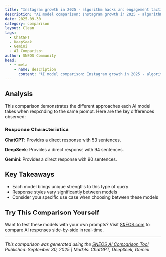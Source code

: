 ```yaml
---
title: "Instagram growth in 2025 - algorithm hacks and engagement tactics"
description: "AI model comparison: Instagram growth in 2025 - algorithm hacks and engagement tactics..."
date: 2025-09-30
category: comparison
layout: Clean
tags:
  - ChatGPT
  - DeepSeek
  - Gemini
  - AI Comparison
author: SNEOS Community
head:
  - - meta
    - name: description
      content: "AI model comparison: Instagram growth in 2025 - algorithm hacks and engagement tactics..."
---
```


<ChatComparison
  title="Instagram growth in 2025 - algorithm hacks and engagement tactics"
  prompt="Instagram growth in 2025 - algorithm hacks and engagement tactics"
  :responses='{
    "ChatGPT": "Certainly! Here are some insights and strategies for Instagram growth in 2025, focusing on algorithm hacks and engagement tactics:\n\n### Instagram Growth in 2025: Algorithm Hacks \u0026 Engagement Tactics\n\n#### Understanding the 2025 Instagram Algorithm\nInstagram\u2019s algorithm is constantly evolving but typically focuses on showing users content that:\n- Matches their interests based on past interactions\n- Is timely and relevant\n- Has high engagement (likes, comments, shares, saves)\n- Comes from accounts they interact with frequently\n\nIn 2025, AI and machine learning advancements make the algorithm smarter in predicting user preferences, including video content, interactive features, and personalized discovery.\n\n---\n\n### Algorithm Hacks\n\n1. **Prioritize Reels and Video Content**\n   - Instagram heavily promotes Reels, offering greater reach and visibility.\n   - Short, engaging, and trend-aligned videos perform best.\n   - Use trending audio and hashtags to boost discovery.\n\n2. **Optimize for Saves and Shares**\n   - Content that gets saved or shared signals high value to the algorithm.\n   - Create informative posts, infographics, or motivational quotes that followers want to keep or share.\n   - Use calls-to-action (CTAs) like \u201CSave this for later!\u201D or \u201CTag a friend who needs to see this!\u201D\n\n3. **Leverage Interactive Features in Stories**\n   - Polls, quizzes, sliders, and question stickers increase story engagement.\n   - Increased story engagement signals relevance, boosting your profile\u2019s overall ranking.\n   - Use Stories regularly to maintain visibility.\n\n4. **Engage Quickly and Authentically**\n   - Respond to comments and DMs promptly.\n   - The algorithm favors accounts that foster real interaction.\n   - Early engagement on new posts (within the first hour) is critical.\n\n5. **Consistent Posting with Strategic Timing**\n   - Use Instagram Insights to post when your audience is most active.\n   - Consistency helps habit building and audience expectation.\n\n6. **Caption for Conversations**\n   - Write captions that encourage comments (questions, opinions).\n   - More comments increase post ranking.\n\n7. **Use Niche-Specific Hashtags**\n   - Mix popular and niche hashtags to balance reach and targeted visibility.\n   - Avoid banned or spammy hashtags that reduce reach.\n\n---\n\n### Engagement Tactics\n\n1. **Host Giveaways and Challenges**\n   - Invites participation and sharing.\n   - Encourages tagging friends, increasing organic reach.\n\n2. **Collaborate with Micro-Influencers**\n   - Partnering with smaller, engaged audiences can boost credibility and reach.\n   - Cross-promotion benefits both parties.\n\n3. **User-Generated Content (UGC)**\n   - Encourage followers to create content related to your brand.\n   - Share UGC to build community and trust.\n\n4. **Go Live Regularly**\n   - Live videos get higher prioritization.\n   - Use Lives for Q\u0026A, behind-the-scenes, or product launches.\n\n5. **Create Save-Worthy Content**\n   - Tutorials, how-tos, checklists, and valuable tips invite saves.\n   - Saves are a powerful ranking signal.\n\n6. **Use Instagram Shopping / Creator Tools**\n   - If applicable, enable product tagging or affiliate tools.\n   - Streamline conversion and tap into Instagram\u2019s shopping ecosystem.\n\n---\n\n### Bonus: AI \u0026 AR Trends in 2025\n\n- Utilize AI-generated content or captions for efficiency.\n- Experiment with new AR filters and interactive effects to captivate audiences.\n- Personalized content leveraging AI tools for audience segmentation.\n\n---\n\n### Summary\n\nTo grow on Instagram in 2025, focus on creating engaging, video-oriented content and meaningfully interact with your community. Prioritize saves, shares, and early engagement to align with the algorithm\u2019s preferences. Use Stories and interactive features to keep your audience involved, and leverage trends such as AI and AR tools to stay ahead.\n\nIf you want, I can help you plan content or a posting schedule tailored to your niche!",
    "DeepSeek": "Of course. Here is a comprehensive guide to Instagram growth in 2025, focusing on the evolving algorithm and modern engagement tactics.\n\nForget the \u0022hacks\u0022 of 2019. The 2025 algorithm is a sophisticated, multi-faceted system that rewards **genuine community building and value creation.** The key is to work *with* the algorithm, not try to trick it.\n\n### The 2025 Instagram Algorithm: What You MUST Understand\n\nThe algorithm isn\u0027t one single entity; it\u0027s a set of algorithms, processes, and classifiers that personalize the experience for each user. In 2025, it prioritizes three core principles:\n\n1.  **Relationship over Reach:** It heavily favors showing your content to people who have a proven relationship with you (DMs, comments, shares, profile visits).\n2.  **Interest \u0026 Intent:** It\u0027s scarily good at understanding user *intent*, not just keywords. It serves content based on what a user is actively seeking to learn, feel, or do.\n3.  **Engagement Velocity \u0026 Value:** It measures how *quickly* a post gets engagement after being published. A post that gets likes and comments in the first 15 minutes is seen as more valuable than one that gets the same engagement over 24 hours.\n\n---\n\n### The \u0022Algorithm Hacks\u0022 for 2025 (Working *With* The System)\n\nThese are the strategic plays that align with the algorithm\u0027s goals.\n\n#### 1. The \u0022Search \u0026 Save\u0022 Optimization Hack\nInstagram Search is the new Google for many users. Optimizing for it is non-negotiable.\n\n*   **Keyword-Rich Captions:** Use full, descriptive sentences. Instead of \u0022New recipe! \uD83D\uDE0D\u0022, write \u0022Easy 15-minute vegan pasta recipe with sun-dried tomatoes and basil for a quick weeknight dinner.\u0022 The algorithm scans your caption text for context.\n*   **Alt-Text for Every Image/Video:** Never leave this blank. Write a concise, keyword-rich description of your visual content. This is a direct signal to the algorithm about your post\u0027s subject.\n*   **Encourage Saves Explicitly:** A \u0022Save\u0022 is a super-engagement signal. Use CTAs like \u0022Save this for your next trip to Paris!\u0022 or \u0022Bookmark this workout for later.\u0022 Saves tell Instagram your content has long-term value.\n\n#### 2. The \u0022Engagement Velocity\u0022 Hack\nWin the crucial first 30 minutes after you post.\n\n*   **Seed Your Comments:** Immediately after posting, use a second device (or ask a friend/team member) to post 3-5 thoughtful, keyword-rich questions in the comments. This gives your real audience something substantial to respond to, sparking conversation.\n*   **Engage Back Instantly:** For the first 30-60 minutes, be present. Reply to every comment with a question to keep the thread going. This creates a \u0022hot\u0022 comment section that the algorithm loves.\n*   **Use Interactive Stickers *Strategically*:** Polls, quizzes, and sliders in Stories are low-friction ways to generate quick engagement. Use them to tease your new feed post and drive traffic to it.\n\n#### 3. The \u0022Multi-Format\u0022 Domination Hack\nThe algorithm now tracks your performance *across all formats*. A user who watches your Reel, then visits your profile and reads your carousel post is sending a powerful \u0022this account is valuable\u0022 signal.\n\n*   **Repurpose One Idea Across 3 Formats:**\n    *   **Reel:** The hook. A quick, entertaining, or educational video.\n    *   **Carousel:** The deep dive. Expand on the Reel topic with a detailed slideshow.\n    *   **Story:** The conversation. Use a poll (\u0022Was this helpful?\u0022) or a \u0022Q\u0026A\u0022 sticker to discuss the topic further.\n*   **Cross-Promote:** In your Reel, say \u0022Swipe up for the full guide on my feed.\u0022 In your carousel, say \u0022Watch the video version of this in my Reels!\u0022\n\n---\n\n### Modern Engagement Tactics for 2025\n\nEngagement is no longer just about replying to comments. It\u0027s a proactive strategy.\n\n#### 1. Build a \u0022Core Community Group\u0022\nStop trying to talk to everyone. Focus on building a deep connection with 50-100 people.\n\n*   **Create a \u0022Close Friends\u0022 List:** Use this for raw, unfiltered, and valuable content. Share behind-the-scenes, ask for urgent feedback, or offer exclusive deals. This makes your inner circle feel special and deeply connected.\n*   **Use Broadcast Channels:** For a slightly larger (but still dedicated) group, use broadcast channels for announcements, exclusive polls, and sneak peeks. This is a powerful one-to-many DM tool.\n\n#### 2. Master the \u0022Value-First\u0022 DM\nStop sending \u0022Thanks for the follow!\u0022 DMs. Start sending valuable ones.\n\n*   **After a Meaningful Comment:** Reply to their comment, then slide into their DMs and say, \u0022That was a really insightful point you made on my post about X. I\u0027d love to hear more about your experience with that.\u0022\n*   **Strategic Outreach:** When you want to connect with a peer or potential collaborator, don\u0027t just say \u0022Hi.\u0022 Lead with value: \u0022Hey [Name], I just saw your Reel on [Topic] and loved your take. It reminded me of [related insight]. Keep up the great work!\u0022\n\n#### 3. Co-Create with Your Audience\nTurn your audience from spectators into collaborators.\n\n*   **\u0022You Choose the Content\u0022:** Run polls letting your audience vote on your next Reel topic, product color, or blog post.\n*   **Feature User-Generated Content (UGC) Religiously:** Create a hashtag for your community and regularly share their posts (with credit). This builds immense loyalty and provides you with authentic social proof.\n*   **Host \u0022Ask Me Anything\u0022 (AMA) Sessions in Live:** Go Live with a colleague or expert in your field. The two-person format is more dynamic and attracts a wider audience.\n\n#### 4. Leverage AI as Your Creative Assistant (Not Your Crutch)\nIn 2025, AI is table stakes. The human touch is what will make you stand out.\n\n*   **Use AI for Ideation:** Prompt ChatGPT: \u0022Give me 10 Reel ideas for a [your niche] account targeting [your audience] that focus on solving [specific problem].\u0022\n*   **Use AI for Caption Drafting:** Feed it your key points and have it structure a compelling first draft. **Then, you rewrite it in your unique voice.**\n*   **Use AI for Trend Analysis:** Tools can quickly surface emerging audio and format trends in your niche.\n\n### What\u0027s Dead in 2025?\n\n*   **The \u0022Follow/Unfollow\u0022 Game:** The algorithm identifies and penalizes this inauthentic behavior.\n*   **Generic Pods \u0026 Engagement Groups:** Mass-commenting groups are easily detected. The comments are low-quality and hurt your performance.\n*   **Irrelevant Hashtag Spam:** Using 30 unrelated hashtags does more harm than good. Use 3-5 highly relevant ones.\n*   **Purely Aesthetic, Zero-Context Feeds:** A pretty grid is nice, but if your captions are empty, you\u0027re missing the entire point of the 2025 algorithm.\n\n### The Bottom Line for 2025\n\n**Shift your mindset from \u0022growth hacker\u0022 to \u0022community builder.\u0022**\n\nThe \u0022algorithm hacks\u0022 are simply behaviors that signal to Instagram that you are a valuable, community-focused creator. By providing consistent value, fostering genuine conversations, and leveraging the full suite of interactive tools, you will not only grow your account\u2014you\u0027ll build a loyal, engaged audience that translates into real business results.",
    "Gemini": "Predicting the exact algorithm and best growth tactics for Instagram in 2025 is, of course, impossible. Algorithms change frequently, and what works today might be obsolete tomorrow. However, we can extrapolate from current trends and expert predictions to anticipate the landscape and prepare accordingly. Here\u0027s a breakdown of potential focuses and tactics:\n\n**I.  Key Themes \u0026 Algorithm Predictions for 2025:**\n\n*   **Increased Emphasis on Relevance and Personalization:** The algorithm will likely become even better at serving users content they genuinely want to see. This means:\n    *   **Niche Down:**  Broad content won\u0027t cut it.  Define your target audience precisely and create content specifically for them.\n    *   **Data-Driven Understanding:**  Leverage Instagram Insights and third-party analytics to deeply understand audience behavior (likes, saves, shares, comments, demographics, interests).\n    *   **Quality over Quantity:** Spammy tactics like buying followers or using irrelevant hashtags will be heavily penalized.  Focus on creating high-quality, engaging content that resonates with your core audience.\n\n*   **Prioritization of Genuine Engagement and Relationships:** Instagram will continue to value authentic interactions and de-emphasize superficial metrics. This means:\n    *   **Meaningful Conversations:**  Respond to comments thoughtfully, ask questions, and foster a community.  Avoid generic \u0022great post!\u0022 responses.\n    *   **Direct Messaging (DMs) is Key:**  Use DMs to build relationships, answer questions, and provide personalized support.  Consider using DM automation tools (carefully and ethically) to manage volume.\n    *   **Community Building:**  Create groups, host virtual events, and find ways to connect your followers with each other.\n\n*   **Video Dominance will Continue (with Evolving Formats):** Video content (Reels, Stories, Live) will likely remain dominant, but formats will likely evolve.\n    *   **Short-Form Video is King:** Reels will likely remain a primary focus.\n    *   **Interactive Video:** Expect features like polls, quizzes, and AR filters within videos to become even more important for engagement.\n    *   **AI-Powered Video Editing:**  AI tools will make video creation and editing more accessible, enabling more users to create professional-looking content.\n    *   **Long-Form Video\u0027s Place:**  IGTV (or its successor) will continue to be important for deeper dives and educational content.\n\n*   **AI and Machine Learning will Play a Larger Role:**  Instagram will likely leverage AI further to:\n    *   **Content Moderation:** Expect stricter moderation of spam, fake accounts, and harmful content.\n    *   **Personalized Content Recommendations:** AI will become even better at suggesting content users want to see.\n    *   **Creator Tools:** AI-powered tools will help creators with content creation, editing, and optimization.\n\n*   **Monetization Options for Creators will Expand:** Instagram will likely offer more ways for creators to earn money directly on the platform.\n    *   **Subscriptions:** Expect more expanded options for creators to offer exclusive content to paying subscribers.\n    *   **Affiliate Marketing:** Improved tools and programs will make it easier for creators to earn commissions on product sales.\n    *   **NFT Integration:**  While speculative, Instagram might explore further integration of NFTs.\n\n**II.  Algorithm Hacks \u0026 Engagement Tactics for 2025 (Based on Projections):**\n\n*   **Content Strategy:**\n\n    *   **Hyper-Targeted Content:**  Develop detailed audience personas and create content specifically for each persona.\n    *   **Content Pillars:**  Identify 3-5 key content pillars that align with your brand and audience interests.\n    *   **Diversify Content Formats:**  Experiment with Reels, Stories, Lives, Guides, and long-form video to see what resonates best.\n    *   **Trendjacking (Strategically):**  Participate in relevant trends (Reels challenges, etc.) but put your own unique spin on them.\n    *   **Data-Driven Optimization:**  Use analytics to track performance, identify successful content formats, and refine your strategy.\n    *   **Accessibility:** Ensure your content is accessible to everyone (captions, alt text for images, etc.).\n\n*   **Engagement Tactics:**\n\n    *   **Authentic Engagement is Paramount:**  Focus on building genuine relationships, not just accumulating likes.\n    *   **Respond to Every Comment (Seriously):**  Personalized responses show you value your followers\u0027 input.\n    *   **Ask Engaging Questions:**  Use polls, quizzes, and open-ended questions in your Stories and captions.\n    *   **Run Contests and Giveaways (Strategically):**  Focus on attracting engaged followers, not just collecting entries. Ensure your contests align with your brand and target audience.\n    *   **Collaborate with Other Creators:**  Partner with creators in your niche to reach new audiences and cross-promote content.  Focus on authentic collaborations that provide value to both audiences.\n    *   **Host Live Q\u0026A Sessions:**  Answer questions, share insights, and connect with your audience in real-time.\n    *   **Utilize Story Stickers:**  Use interactive stickers (polls, quizzes, question stickers) to encourage engagement.\n    *   **DM Engagement:** Actively engage in DMs. Respond to messages promptly and use DMs to build relationships.\n\n*   **Hashtag Strategy:**\n\n    *   **Niche-Specific Hashtags:**  Use a mix of broad, niche-specific, and community-based hashtags.\n    *   **Avoid Banned Hashtags:**  Stay updated on banned hashtags to avoid penalties.\n    *   **Hashtag Research:**  Use tools to identify relevant and trending hashtags in your niche.\n    *   **Don\u0027t Overuse Hashtags:**  Focus on quality over quantity.  Too many irrelevant hashtags can be penalized.\n\n*   **Reels-Specific Strategies:**\n\n    *   **Create Engaging Hooks:**  Grab viewers\u0027 attention in the first 3 seconds.\n    *   **Use Trending Audio:**  Incorporate popular sounds into your Reels (but be mindful of copyright).\n    *   **Provide Value:**  Offer tips, tutorials, or entertaining content that resonates with your audience.\n    *   **Add Text Overlays:**  Use text overlays to highlight key points and make your Reels more engaging.\n    *   **Use Calls to Action:**  Encourage viewers to like, comment, share, or follow.\n    *   **Optimize for Discovery:**  Use relevant hashtags and keywords in your Reel descriptions.\n\n*   **Community Building:**\n\n    *   **Create a Sense of Belonging:**  Foster a community where followers feel valued and connected.\n    *   **Encourage User-Generated Content (UGC):**  Ask followers to share their experiences and tag your brand.\n    *   **Feature Your Followers:**  Highlight your followers\u0027 content on your page.\n    *   **Create a Facebook Group (or other platform) for deeper discussions.**\n\n*   **Ethical Considerations:**\n\n    *   **Transparency:** Be transparent with your audience about sponsored content and affiliate links.\n    *   **Authenticity:** Be yourself and share your genuine voice.\n    *   **Avoid Clickbait:**  Don\u0027t use misleading headlines or thumbnails to attract attention.\n    *   **Respect Copyright:**  Use only content that you have the rights to use.\n\n**III.  Tools \u0026 Technologies to Watch:**\n\n*   **AI-Powered Content Creation Tools:**  Tools that help you generate content ideas, write captions, and edit videos.\n*   **Social Media Analytics Platforms:**  Platforms that provide in-depth insights into your audience and content performance. (e.g., Sprout Social, Hootsuite, Later, Iconosquare)\n*   **Influencer Marketing Platforms:**  Platforms that connect brands with relevant influencers.\n*   **AR/VR Tools:**  Tools that allow you to create immersive experiences for your followers.\n*   **DM Automation Tools (Use with Caution):**  Tools that can help you manage your DMs and provide personalized support (e.g., ManyChat, MobileMonkey).  Prioritize personalization and avoid spammy practices.\n*   **Video Editing Software (Mobile and Desktop):**  User-friendly tools to create professional-looking videos. (e.g., CapCut, InShot, Adobe Premiere Rush)\n\n**Important Considerations:**\n\n*   **Adaptability:** The Instagram landscape is constantly changing, so you need to be adaptable and willing to experiment.\n*   **Testing:** Continuously test new strategies and tactics to see what works best for your audience.\n*   **Stay Updated:** Stay informed about the latest Instagram algorithm updates and best practices. Follow industry blogs, attend webinars, and connect with other creators.\n\n**Disclaimer:**  This information is based on current trends and predictions. The actual Instagram algorithm and best practices in 2025 may differ.  Continuous learning and adaptation are essential for success on Instagram. Good luck!\n"
  }'
  published-date="17:18"
/>

## Analysis

This comparison demonstrates the different approaches each AI model takes when responding to the same prompt. Here are the key differences observed:

### Response Characteristics

**ChatGPT**: Provides a direct response with 53 sentences. 

**DeepSeek**: Provides a direct response with 94 sentences. 

**Gemini**: Provides a direct response with 90 sentences. 

## Key Takeaways

- Each model brings unique strengths to this type of query
- Response styles vary significantly between models
- Consider your specific use case when choosing between these models

## Try This Comparison Yourself

Want to test these models with your own prompts? Visit [SNEOS.com](https://sneos.com) to compare AI responses side-by-side in real-time.

---

*This comparison was generated using the [SNEOS AI Comparison Tool](https://sneos.com)*
*Published: September 30, 2025 | Models: ChatGPT, DeepSeek, Gemini*
